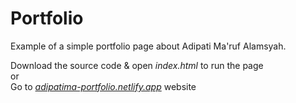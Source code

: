 # Portfolio
Example of a simple portfolio page about Adipati Ma'ruf Alamsyah.

Download the source code & open *index.html* to run the page<br/>
or<br/>
Go to *[adipatima-portfolio.netlify.app](https://adipatima-portfolio.netlify.app/)* website

